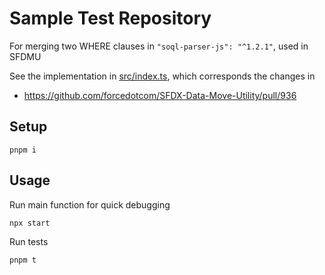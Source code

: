 # Sample Test Repository

For merging two WHERE clauses in `"soql-parser-js": "^1.2.1"`, used in SFDMU

See the implementation in [src/index.ts](src/index.ts), which corresponds the changes in
- https://github.com/forcedotcom/SFDX-Data-Move-Utility/pull/936

## Setup

```
pnpm i
```

## Usage

Run main function for quick debugging

```sh
npx start
```

Run tests

```sh
pnpm t
```

